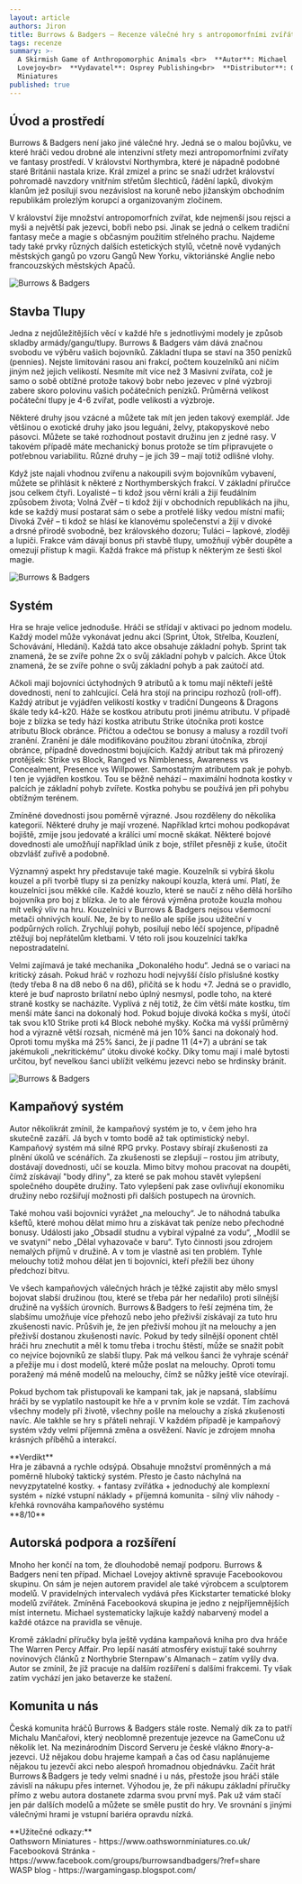 ```yaml
---
layout: article
authors: Jiron
title: Burrows & Badgers – Recenze válečné hry s antropomorfními zvířátky
tags: recenze
summary: >-
  A Skirmish Game of Anthropomorphic Animals <br>  **Autor**: Michael
  Lovejoy<br>  **Vydavatel**: Osprey Publishing<br>  **Distributor**: Oathsworn
  Miniatures 
published: true
---
```

## Úvod a prostředí

Burrows & Badgers není jako jiné válečné hry. Jedná se o malou bojůvku, ve které hráči vedou drobné ale intenzivní střety mezi antropomorfními zvířaty ve fantasy prostředí. V království Northymbra, které je nápadně podobné staré Británii nastala krize. Král zmizel a princ se snaží udržet království pohromadě navzdory vnitřním střetům šlechticů, řádění lapků, divokým klanům jež posilují svou nezávislost na koruně nebo jižanským obchodním republikám prolezlým korupcí a organizovaným zločinem.

V království žije množství antropomorfních zvířat, kde nejmenší jsou rejsci a myši a největší pak jezevci, bobři nebo psi. Jinak se jedná o celkem tradiční fantasy meče a magie s občasným použitím střelného prachu. Najdeme tady také prvky různých dalších estetických stylů, včetně nově vydaných městských gangů po vzoru Gangů New Yorku, viktoriánské Anglie nebo francouzských městských Apačů.

![Burrows & Badgers]({{site.baseurl}}/88/bblogo.jpg)

## Stavba Tlupy

Jedna z nejdůležitějších věcí v každé hře s jednotlivými modely je způsob skladby armády/gangu/tlupy. Burrows & Badgers vám dává značnou svobodu ve výběru vašich bojovníků. Základní tlupa se staví na 350 penízků (pennies). Nejste limitováni rasou ani frakcí, počtem kouzelníků ani ničím jiným než jejich velikostí. Nesmíte mít více než 3 Masivní zvířata, což je samo o sobě obtížné protože takový bobr nebo jezevec v plné výzbroji zabere skoro polovinu vašich počátečních penízků. Průměrná velikost počáteční tlupy je 4-6 zvířat, podle velikosti a výzbroje.

Některé druhy jsou vzácné a můžete tak mít jen jeden takový exemplář. Jde většinou o exotické druhy jako jsou leguáni, želvy, ptakopyskové nebo pásovci. Můžete se také rozhodnout postavit družinu jen z jedné rasy. V takovém případě máte mechanický bonus protože se tím připravujete o potřebnou variabilitu. Různé druhy – je jich 39 – mají totiž odlišné vlohy.

Když jste najali vhodnou zvířenu a nakoupili svým bojovníkům vybavení, můžete se přihlásit k některé z Northymberských frakcí. V základní příručce jsou celkem čtyři. Loyalisté – ti kdož jsou věrní králi a žijí feudálním způsobem života; Volná Zvěř – ti kdož žijí v obchodních republikách na jihu, kde se každý musí postarat sám o sebe a protřelé lišky vedou místní mafii; Divoká Zvěř – ti kdož se hlásí ke klanovému společenství a žijí v divoké a drsné přírodě svobodně, bez královského dozoru; Tuláci – lapkové, zloději a lupiči. Frakce vám dávají bonus při stavbě tlupy, umožňují výběr doupěte a omezují přístup k magii. Každá frakce má přístup k některým ze šesti škol magie.

![Burrows & Badgers]({{site.baseurl}}/88/bb01.jpg)


## Systém

Hra se hraje velice jednoduše. Hráči se střídají v aktivaci po jednom modelu. Každý model může vykonávat jednu akci (Sprint, Útok, Střelba, Kouzlení, Schovávání, Hledání). Každá tato akce obsahuje základní pohyb. Sprint tak znamená, že se zvíře pohne 2x o svůj základní pohyb v palcích. Akce Útok znamená, že se zvíře pohne o svůj základní pohyb a pak zaútočí atd.

Ačkoli mají bojovníci úctyhodných 9 atributů a k tomu mají někteří ještě dovednosti, není to zahlcující. Celá hra stojí na principu rozhozů (roll-off). Každý atribut je vyjádřen velikostí kostky v tradiční Dungeons & Dragons škále tedy k4-k20. Háže se kostkou atributu proti jinému atributu. V případě boje z blízka se tedy hází kostka atributu Strike útočníka proti kostce atributu Block obránce. Přičtou a odečtou se bonusy a malusy a rozdíl tvoří zranění. Zranění je dále modifikováno použitou zbraní útočníka, zbrojí obránce, případně dovednostmi bojujících. Každý atribut tak má přirozený protějšek: Strike vs Block, Ranged vs Nimbleness, Awareness vs Concealment, Presence vs Willpower. Samostatným atributem pak je pohyb. I ten je vyjádřen kostkou. Tou se běžně nehází – maximální hodnota kostky v palcích je základní pohyb zvířete. Kostka pohybu se používá jen při pohybu obtížným terénem.

Zmíněné dovednosti jsou poměrně výrazné. Jsou rozděleny do několika kategorií. Některé druhy je mají vrozené. Například krtci mohou podkopávat bojiště, zmije jsou jedovaté a králíci umí mocně skákat. Některé bojové dovednosti ale umožňují například únik z boje, střílet přesněji z kuše, útočit obzvlášť zuřivě a podobně.

Významný aspekt hry představuje také magie. Kouzelník si vybírá školu kouzel a při tvorbě tlupy si za penízky nakoupí kouzla, která umí. Platí, že kouzelníci jsou měkké cíle. Každé kouzlo, které se naučí z něho dělá horšího bojovníka pro boj z blízka. Je to ale férová výměna protože kouzla mohou mít velký vliv na hru. Kouzelníci v Burrows & Badgers nejsou všemocní metači ohnivých koulí. Ne, že by to nešlo ale spíše jsou užiteční v podpůrných rolích. Zrychlují pohyb, posilují nebo léčí spojence, případně ztěžují boj nepřátelům kletbami. V této roli jsou kouzelníci takřka nepostradatelní.

Velmi zajímavá je také mechanika „Dokonalého hodu“. Jedná se o variaci na kritický zásah. Pokud hráč v rozhozu hodí nejvyšší číslo příslušné kostky (tedy třeba 8 na d8 nebo 6 na d6), přičítá se k hodu +7. Jedná se o pravidlo, které je buď naprosto brilatní nebo úplný nesmysl, podle toho, na které straně kostky se nacházíte. Vyplívá z něj totiž, že čím větší máte kostku, tím menší máte šanci na dokonalý hod. Pokud bojuje divoká kočka s myší, útočí tak svou k10 Strike proti k4 Block nebohé myšky. Kočka má vyšší průměrný hod a výrazně větší rozsah, nicméně má jen 10% šanci na dokonalý hod. Oproti tomu myška má 25% šanci, že jí padne 11 (4+7) a ubrání se tak jakémukoli „nekritickému“ útoku divoké kočky. Díky tomu mají i malé bytosti určitou, byť nevelkou šanci ublížit velkému jezevci nebo se hrdinsky bránit.

![Burrows & Badgers]({{site.baseurl}}/88/bb02.jpg)


## Kampaňový systém

Autor několikrát zmínil, že kampaňový systém je to, v čem jeho hra skutečně zazáří. Já bych v tomto bodě až tak optimistický nebyl. Kampaňový systém má silné RPG prvky. Postavy sbírají zkušenosti za plnění úkolů ve scénářích. Za zkušenosti se zlepšují – rostou jim atributy, dostávají dovednosti, učí se kouzla. Mimo bitvy mohou pracovat na doupěti, čímž získávají "body dřiny", za které se pak mohou stavět vylepšení společného doupěte družiny. Tato vylepšení pak zase ovlivňují ekonomiku družiny nebo rozšiřují možnosti při dalších postupech na úrovních.

Také mohou vaši bojovníci vyrážet „na melouchy“. Je to náhodná tabulka kšeftů, které mohou dělat mimo hru a získávat tak peníze nebo přechodné bonusy. Události jako „Obsadil studnu a vybíral výpalné za vodu“, „Modlil se ve svatyni“ nebo „Dělal vyhazovače v baru“. Tyto činnosti jsou zdrojem nemalých příjmů v družině. A v tom je vlastně asi ten problém. Tyhle melouchy totiž mohou dělat jen ti bojovníci, kteří přežili bez úhony předchozí bitvu.

Ve všech kampaňových válečných hrách je těžké zajistit aby mělo smysl bojovat slabší družinou (tou, které se třeba pár her nedařilo) proti silnější družině na vyšších úrovních. Burrows & Badgers to řeší zejména tím, že slabšímu umožňuje více přehozů nebo jeho přeživší získávají za tuto hru zkušenosti navíc. Průšvih je, že jen přeživší mohou jít na melouchy a jen přeživší dostanou zkušenosti navíc. Pokud by tedy silnější oponent chtěl hráči hru znechutit a měl k tomu třeba i trochu štěstí, může se snažit pobít co nejvíce bojovníků ze slabší tlupy. Pak má velkou šanci že vyhraje scénář a přežije mu i dost modelů, které může poslat na melouchy. Oproti tomu poražený má méně modelů na melouchy, čímž se nůžky ještě více otevírají.

Pokud bychom tak přistupovali ke kampani tak, jak je napsaná, slabšímu hráči by se vyplatilo nastoupit ke hře a v prvním kole se vzdát. Tím zachová všechny modely při životě, všechny pošle na melouchy a získá zkušenosti navíc. Ale takhle se hry s přáteli nehrají. V každém případě je kampaňový systém vždy velmi příjemná změna a osvěžení. Navíc je zdrojem mnoha krásných příběhů a interakcí.

<div class="sidebar" markdown="1">
**Verdikt** <br>
Hra je zábavná a rychle odsýpá. Obsahuje množství proměnných a má poměrně hluboký taktický systém. Přesto je často náchylná na nevyzpytatelné kostky. 
+ fantasy zvířátka
+ jednoduchý ale komplexní systém
+ nízké vstupní náklady
+ příjemná komunita
- silný vliv náhody
- křehká rovnováha kampaňového systému <br>
**8/10**
</div>

## Autorská podpora a rozšíření

Mnoho her končí na tom, že dlouhodobě nemají podporu. Burrows & Badgers není ten případ. Michael Lovejoy aktivně spravuje Facebookovou skupinu. On sám je nejen autorem pravidel ale také výrobcem a sculptorem modelů. V pravidelných intervalech vydává přes Kickstarter tematické bloky modelů zvířátek. Zmíněná Facebooková skupina je jedno z nejpříjemnějších míst internetu. Michael systematicky lajkuje každý nabarvený model a každé otázce na pravidla se věnuje.

Kromě základní příručky byla ještě vydána kampaňová kniha pro dva hráče The Warren Percy Affair. Pro lepší nasátí atmosféry existují také souhrny novinových článků z Northybrie Sternpaw's Almanach – zatím vyšly dva. Autor se zmínil, že již pracuje na dalším rozšíření s dalšími frakcemi. Ty však zatím vychází jen jako betaverze ke stažení.

## Komunita u nás

Česká komunita hráčů Burrows & Badgers stále roste. Nemalý dík za to patří Michalu Mančařovi, který neoblomně prezentuje jezevce na GameConu už několik let. Na mezinárodním Discord Serveru je české vlákno #nory-a-jezevci. Už nějakou dobu hrajeme kampaň a čas od času naplánujeme nějakou tu jezevčí akci nebo alespoň hromadnou objednávku. Začít hrát Burrows & Badgers je tedy velmi snadné i u nás, přestože jsou hráči stále závislí na nákupu přes internet. Výhodou je, že při nákupu základní příručky přímo z webu autora dostanete zdarma svou první myš. Pak už vám stačí jen pár dalších modelů a můžete se směle pustit do hry. Ve srovnání s jinými válečnými hrami je vstupní bariéra opravdu nízká.

<div class="sidebar" markdown="1">
**Užitečné odkazy:** <br>
Oathsworn Miniatures - https://www.oathswornminiatures.co.uk/ <br>
Facebooková Stránka - https://www.facebook.com/groups/burrowsandbadgers/?ref=share <br>
WASP blog - https://wargamingasp.blogspot.com/
</div>

